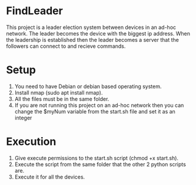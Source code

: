 # FindLeader
This project is a leader election system between devices in an ad-hoc network. The leader becomes the device with the biggest ip address. When the leadership is established then the leader becomes a server that the followers can connect to and recieve commands.

# Setup

1. You need to have Debian or debian based operating system.
2. Install nmap (sudo apt install nmap).
3. All the files must be in the same folder.
4. If you are not running this project on an ad-hoc network then you can change the $myNum variable
from the start.sh file and set it as an integer 

# Execution

1. Give execute permissions to the start.sh script (chmod +x start.sh).
2. Execute the script from the same folder that the other 2 python scripts are.
3. Execute it for all the devices.
